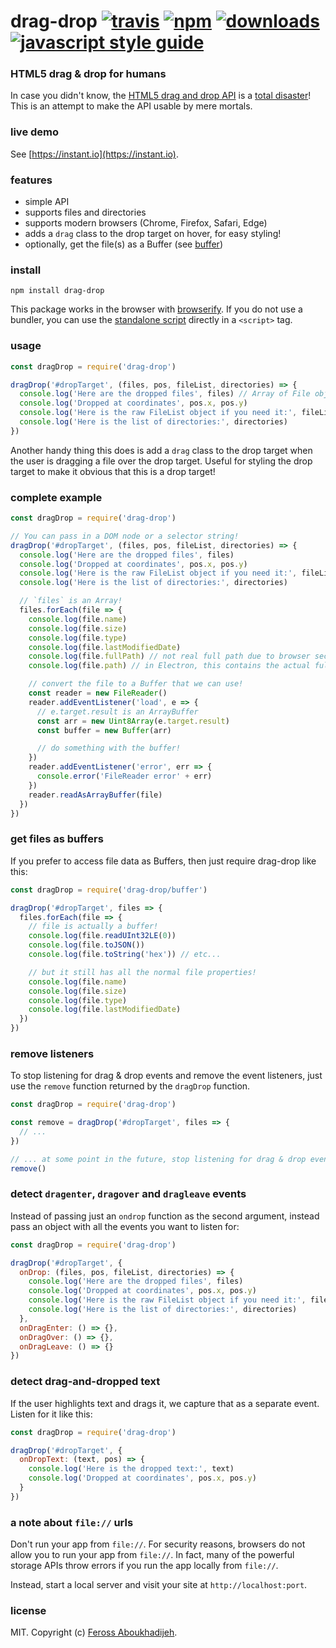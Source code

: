 # drag-drop [![travis][travis-image]][travis-url] [![npm][npm-image]][npm-url] [![downloads][downloads-image]][downloads-url] [![javascript style guide][standard-image]][standard-url]

[travis-image]: https://img.shields.io/travis/feross/drag-drop/master.svg
[travis-url]: https://travis-ci.org/feross/drag-drop
[npm-image]: https://img.shields.io/npm/v/drag-drop.svg
[npm-url]: https://npmjs.org/package/drag-drop
[downloads-image]: https://img.shields.io/npm/dm/drag-drop.svg
[downloads-url]: https://npmjs.org/package/drag-drop
[standard-image]: https://img.shields.io/badge/code_style-standard-brightgreen.svg
[standard-url]: https://standardjs.com

### HTML5 drag & drop for humans

In case you didn't know, the
[HTML5 drag and drop API](https://developer.mozilla.org/en-US/docs/Web/API/HTML_Drag_and_Drop_API)
is a
[total disaster](http://www.quirksmode.org/blog/archives/2009/09/the_html5_drag.html)!
This is an attempt to make the API usable by mere mortals.

### live demo

See [https://instant.io](https://instant.io).

### features

- simple API
- supports files and directories
- supports modern browsers (Chrome, Firefox, Safari, Edge)
- adds a `drag` class to the drop target on hover, for easy styling!
- optionally, get the file(s) as a Buffer (see [buffer](https://github.com/feross/buffer))

### install

```
npm install drag-drop
```

This package works in the browser with [browserify](https://browserify.org). If you do not use a bundler, you can use the [standalone script](https://bundle.run/drag-drop) directly in a `<script>` tag.

### usage

```js
const dragDrop = require('drag-drop')

dragDrop('#dropTarget', (files, pos, fileList, directories) => {
  console.log('Here are the dropped files', files) // Array of File objects
  console.log('Dropped at coordinates', pos.x, pos.y)
  console.log('Here is the raw FileList object if you need it:', fileList)
  console.log('Here is the list of directories:', directories)
})
```

Another handy thing this does is add a `drag` class to the drop target when the user
is dragging a file over the drop target. Useful for styling the drop target to make
it obvious that this is a drop target!

### complete example

```js
const dragDrop = require('drag-drop')

// You can pass in a DOM node or a selector string!
dragDrop('#dropTarget', (files, pos, fileList, directories) => {
  console.log('Here are the dropped files', files)
  console.log('Dropped at coordinates', pos.x, pos.y)
  console.log('Here is the raw FileList object if you need it:', fileList)
  console.log('Here is the list of directories:', directories)

  // `files` is an Array!
  files.forEach(file => {
    console.log(file.name)
    console.log(file.size)
    console.log(file.type)
    console.log(file.lastModifiedDate)
    console.log(file.fullPath) // not real full path due to browser security restrictions
    console.log(file.path) // in Electron, this contains the actual full path

    // convert the file to a Buffer that we can use!
    const reader = new FileReader()
    reader.addEventListener('load', e => {
      // e.target.result is an ArrayBuffer
      const arr = new Uint8Array(e.target.result)
      const buffer = new Buffer(arr)

      // do something with the buffer!
    })
    reader.addEventListener('error', err => {
      console.error('FileReader error' + err)
    })
    reader.readAsArrayBuffer(file)
  })
})
```

### get files as buffers

If you prefer to access file data as Buffers, then just require drag-drop like this:

```js
const dragDrop = require('drag-drop/buffer')

dragDrop('#dropTarget', files => {
  files.forEach(file => {
    // file is actually a buffer!
    console.log(file.readUInt32LE(0))
    console.log(file.toJSON())
    console.log(file.toString('hex')) // etc...

    // but it still has all the normal file properties!
    console.log(file.name)
    console.log(file.size)
    console.log(file.type)
    console.log(file.lastModifiedDate)
  })
})
```

### remove listeners

To stop listening for drag & drop events and remove the event listeners, just use the
`remove` function returned by the `dragDrop` function.

```js
const dragDrop = require('drag-drop')

const remove = dragDrop('#dropTarget', files => {
  // ...
})

// ... at some point in the future, stop listening for drag & drop events
remove()
```

### detect `dragenter`, `dragover` and `dragleave` events

Instead of passing just an `ondrop` function as the second argument, instead pass an
object with all the events you want to listen for:

```js
const dragDrop = require('drag-drop')

dragDrop('#dropTarget', {
  onDrop: (files, pos, fileList, directories) => {
    console.log('Here are the dropped files', files)
    console.log('Dropped at coordinates', pos.x, pos.y)
    console.log('Here is the raw FileList object if you need it:', fileList)
    console.log('Here is the list of directories:', directories)
  },
  onDragEnter: () => {},
  onDragOver: () => {},
  onDragLeave: () => {}
})
```

### detect drag-and-dropped text

If the user highlights text and drags it, we capture that as a separate event.
Listen for it like this:

```js
const dragDrop = require('drag-drop')

dragDrop('#dropTarget', {
  onDropText: (text, pos) => {
    console.log('Here is the dropped text:', text)
    console.log('Dropped at coordinates', pos.x, pos.y)
  }
})
```

### a note about `file://` urls

Don't run your app from `file://`. For security reasons, browsers do not allow you to
run your app from `file://`.  In fact, many of the powerful storage APIs throw errors
if you run the app locally from `file://`.

Instead, start a local server and visit your site at `http://localhost:port`.

### license

MIT. Copyright (c) [Feross Aboukhadijeh](http://feross.org).

